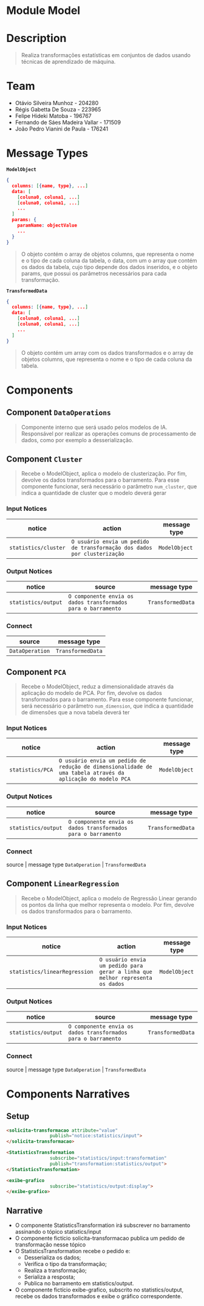 # Module Model

# Description
> Realiza transformações estatísticas em conjuntos de dados usando técnicas de aprendizado de máquina.

# Team
* Otávio Silveira Munhoz - 204280
* Régis Gabetta De Souza - 223965
* Felipe Hideki Matoba - 196767
* Fernando de Sáes Madeira Vallar - 171509
* João Pedro Vianini de Paula - 176241

# Message Types

**`ModelObject`**
~~~json
{
  columns: [{name, type}, ...]
  data: [
    [coluna0, coluna1, ...]
    [coluna0, coluna1, ...]
    ...
  ]
  params: {
    paramName: objectValue
    ...
  }
}
~~~

> O objeto contém o array de objetos columns, que representa o nome e o tipo de cada coluna da tabela, o data, com um o array que contém os dados da tabela, cujo tipo depende dos dados inseridos, e o objeto params, que possui os parâmetros necessários para cada transformação.

**`TransformedData`**
~~~json
{
  columns: [{name, type}, ...]
  data: [
    [coluna0, coluna1, ...]
    [coluna0, coluna1, ...]
    ...
  ]
}
~~~

> O objeto contém um array com os dados transformados e o array de objetos columns, que representa o nome e o tipo de cada coluna da tabela.

# Components

## Component `DataOperations`

> Componente interno que será usado pelos modelos de IA. Responsável por realizar as operações comuns de processamento de dados, como por exemplo a desserialização.

## Component `Cluster`

> Recebe o ModelObject, aplica o modelo de clusterização. Por fim, devolve os dados transformados para o barramento. Para esse componente funcionar, será necessário o parâmetro `num_cluster`, que indica a quantidade de cluster que o modelo deverá gerar

### Input Notices

notice | action | message type
-------| ------ | ------------
`statistics/cluster` | `O usuário envia um pedido de transformação dos dados por clusterização` | `ModelObject`

### Output Notices

notice    | source | message type
----------| -------| ------------
`statistics/output` | `O componente envia os dados transformados para o barramento` | `TransformedData`

### Connect
source | message type
----------| -------
`DataOperation` | `TransformedData`

## Component `PCA`

> Recebe o ModelObject, reduz a dimensionalidade através da aplicação do modelo de PCA. Por fim, devolve os dados transformados para o barramento. Para esse componente funcionar, será necessário o parâmetro `num_dimension`, que indica a quantidade de dimensões que a nova tabela deverá ter

### Input Notices

notice | action | message type
-------| ------ | ------------
`statistics/PCA` | `O usuário envia um pedido de redução de dimensionalidade de uma tabela através da aplicação do modelo PCA` | `ModelObject`

### Output Notices

notice    | source | message type
----------| -------| ------------
`statistics/output` | `O componente envia os dados transformados para o barramento` | `TransformedData`

### Connect
source | message type
`DataOperation` | `TransformedData`

## Component `LinearRegression`

> Recebe o ModelObject, aplica o modelo de Regressão Linear gerando os pontos da linha que melhor representa o modelo. Por fim, devolve os dados transformados para o barramento.

### Input Notices

notice | action | message type
-------| ------ | ------------
`statistics/linearRegression` | `O usuário envia um pedido para gerar a linha que melhor representa os dados` | `ModelObject`

### Output Notices

notice    | source | message type
----------| -------| ------------
`statistics/output` | `O componente envia os dados transformados para o barramento` | `TransformedData`

### Connect
source | message type
`DataOperation` | `TransformedData`

# Components Narratives

## Setup

~~~html
<solicita-transformacao attribute="value"
                publish="notice:statistics/input">
</solicita-transformacao>

<StatisticsTransformation
                subscribe="statistics/input:transformation"
                publish="transformation:statistics/output">
</StatisticsTransformation>

<exibe-grafico
                subscribe="statistics/output:display">
</exibe-grafico>
~~~

## Narrative

* O componente StatisticsTransformation irá subscrever no barramento assinando o tópico statistics/input
* O componente fictício solicita-transformacao publica um pedido de transformação nesse tópico
* O StatisticsTransformation recebe o pedido e:
  * Desserializa os dados;
  * Verifica o tipo da transformação;
  * Realiza a transformação;
  * Serializa a resposta;
  * Publica no barramento em statistics/output.
* O componente fictício exibe-grafico, subscrito no statistics/output, recebe os dados transformados e exibe o gráfico correspondente.
